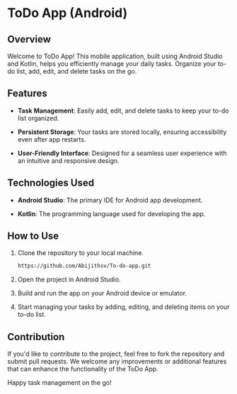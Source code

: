 # ToDo App (Android)

## Overview

Welcome to ToDo App! This mobile application, built using Android Studio and Kotlin, helps you efficiently manage your daily tasks. Organize your to-do list, add, edit, and delete tasks on the go.

## Features

- **Task Management**: Easily add, edit, and delete tasks to keep your to-do list organized.

- **Persistent Storage**: Your tasks are stored locally, ensuring accessibility even after app restarts.

- **User-Friendly Interface**: Designed for a seamless user experience with an intuitive and responsive design.

## Technologies Used

- **Android Studio**: The primary IDE for Android app development.

- **Kotlin**: The programming language used for developing the app.

## How to Use

1. Clone the repository to your local machine.

    ```bash
    https://github.com/Abijithsv/To-do-app.git
    ```

2. Open the project in Android Studio.

3. Build and run the app on your Android device or emulator.

4. Start managing your tasks by adding, editing, and deleting items on your to-do list.

## Contribution

If you'd like to contribute to the project, feel free to fork the repository and submit pull requests. We welcome any improvements or additional features that can enhance the functionality of the ToDo App.


Happy task management on the go!
